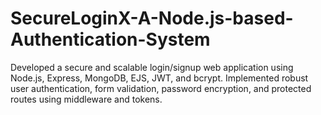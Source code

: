 # SecureLoginX-A-Node.js-based-Authentication-System
Developed a secure and scalable login/signup web application using Node.js, Express, MongoDB, EJS, JWT, and bcrypt. Implemented robust user authentication, form validation, password encryption, and protected routes using middleware and tokens.
